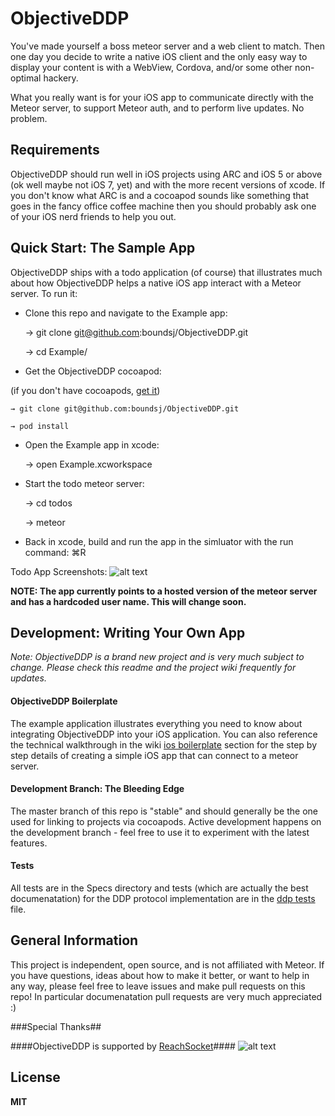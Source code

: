 ObjectiveDDP
============
You've made yourself a boss meteor server and a web client to match. Then one day you decide to write a native iOS client and the only easy way to display your content is with a WebView, Cordova, and/or some other non-optimal hackery. 

What you really want is for your iOS app to communicate directly with the Meteor server, to support Meteor auth, and to perform live updates. No problem.

Requirements
--------------
ObjectiveDDP should run well in iOS projects using ARC and iOS 5 or above (ok well maybe not iOS 7, yet) and with the more recent versions of xcode. If you don't know what ARC is and a cocoapod sounds like something that goes in the fancy office coffee machine then you should probably ask one of your iOS nerd friends to help you out.

Quick Start: The Sample App
--------------
ObjectiveDDP ships with a todo application (of course) that illustrates much about how ObjectiveDDP helps a native iOS app interact with a Meteor server. To run it:

* Clone this repo and navigate to the Example app:

    → git clone git@github.com:boundsj/ObjectiveDDP.git

    → cd Example/
    
* Get the ObjectiveDDP cocoapod:    

 (if you don't have cocoapods, [get it])

    → git clone git@github.com:boundsj/ObjectiveDDP.git
    
    → pod install
    
* Open the Example app in xcode:

    → open Example.xcworkspace
    
* Start the todo meteor server:

    → cd todos
    
    → meteor

* Back in xcode, build and run the app in the simluator with the run command: ⌘R

Todo App Screenshots:
![alt text](https://raw.github.com/boundsj/ObjectiveDDP/master/screenshots.png "Screenshots")

**NOTE: The app currently points to a hosted version of the meteor server and has a hardcoded user name. This will change soon.**
    
Development: Writing Your Own App
--------------

_Note: ObjectiveDDP is a brand new project and is very much subject to change. Please check this readme and the project wiki frequently for updates._

#### ObjectiveDDP Boilerplate ####
The example application illustrates everything you need to know about integrating ObjectiveDDP into your iOS application. You can also reference the technical walkthrough in the wiki [ios boilerplate] section for the step by step details of creating a simple iOS app that can connect to a meteor server.

#### Development Branch: The Bleeding Edge ####
The master branch of this repo is "stable" and should generally be the one used for linking to projects via cocoapods. Active development happens on the development branch - feel free to use it to experiment with the latest features.

#### Tests ####
All tests are in the Specs directory and tests (which are actually the best documenatation) for the DDP protocol implementation are in the [ddp tests] file.

General Information
--------------
This project is independent, open source, and is not affiliated with Meteor. If you have questions, ideas about how to make it better, or want to help in any way, please feel free to leave issues and make pull requests on this repo! In particular documenatation pull requests are very much appreciated :)

###Special Thanks##

####ObjectiveDDP is supported by [ReachSocket]####
![alt text](https://s3.amazonaws.com/rebounds-dev/github/reachsocket-github.png "Screenshots")

License
--------------
**MIT**

[git-repo-url]: git@github.com:boundsj/objectiveddp.git
[ios boilerplate]: https://github.com/boundsj/ObjectiveDDP/wiki/ObjectiveDDP-iOS-Boilerplate
[ddp tests]: https://github.com/boundsj/ObjectiveDDP/blob/master/Specs/ObjectiveDDPSpec.mm
[get it]: http://docs.cocoapods.org/guides/installing_cocoapods.html
[ReachSocket]: http://reachsocket.com/


  
  